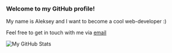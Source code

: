 ### Welcome to my GitHub profile!

My name is Aleksey and I want to become a cool web-developer :)

Feel free to get in touch with me via [email](mailto:helicooper7@gmail.com)

![My GitHub Stats](https://github-readme-stats.vercel.app/api?username=ktv-sky&&show_icons=true&title_color=161e2e&icon_color=31c48d&text_color=4b5563&bg_color=f4f5f7)

